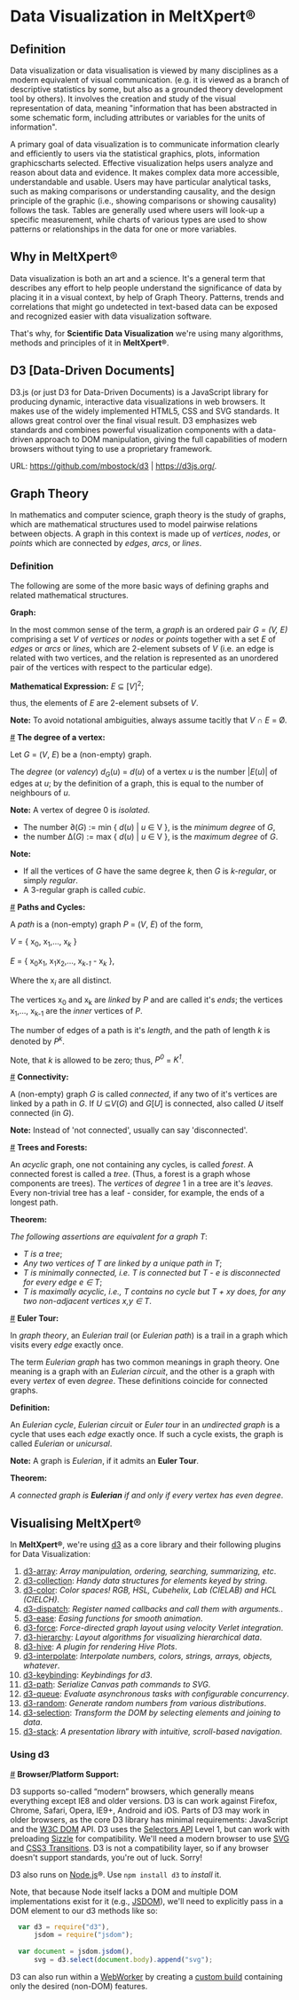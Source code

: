 # Data Visualization in MeltXpert®
## Definition
Data visualization or data visualisation is viewed by many disciplines as a modern equivalent of visual communication. (e.g. it is viewed as a branch of descriptive statistics by some, but also as a grounded theory development tool by others). It involves the creation and study of the visual representation of data, meaning "information that has been abstracted in some schematic form, including attributes or variables for the units of information".

A primary goal of data visualization is to communicate information clearly and efficiently to users via the statistical graphics, plots, information graphicscharts selected. Effective visualization helps users analyze and reason about data and evidence. It makes complex data more accessible, understandable and usable. Users may have particular analytical tasks, such as making comparisons or understanding causality, and the design principle of the graphic (i.e., showing comparisons or showing causality) follows the task. Tables are generally used where users will look-up a specific measurement, while charts of various types are used to show patterns or relationships in the data for one or more variables.

## Why in MeltXpert®
Data visualization is both an art and a science. It's a general term that describes any effort to help people understand the significance of data by placing it in a visual context, by help of Graph Theory. Patterns, trends and correlations that might go undetected in text-based data can be exposed and recognized easier with data visualization software.

That's why, for <b>Scientific Data Visualization</b> we're using many algorithms, methods and principles of it in <b>MeltXpert®</b>.

## D3 [Data-Driven Documents]
D3.js (or just D3 for Data-Driven Documents) is a JavaScript library for producing dynamic, interactive data visualizations in web browsers. It makes use of the widely implemented HTML5, CSS and SVG standards. It allows great control over the final visual result. D3 emphasizes web standards and combines powerful visualization components with a data-driven approach to DOM manipulation, giving the full capabilities of modern browsers without tying to use a proprietary framework.

URL: https://github.com/mbostock/d3 | https://d3js.org/.

## Graph Theory
In mathematics and computer science, graph theory is the study of graphs, which are mathematical structures used to model pairwise relations between objects. A graph in this context is made up of <i>vertices</i>, <i>nodes</i>, or <i>points</i> which are connected by <i>edges</i>, <i>arcs</i>, or <i>lines</i>.

### Definition
The following are some of the more basic ways of defining graphs and related mathematical structures.

<b>Graph:</b>

In the most common sense of the term, a <i>graph</i> is an ordered pair <i>G = (V, E)</i> comprising a set <i>V</i> of <i>vertices</i> or <i>nodes</i> or <i>points</i> together with a set <i>E</i> of <i>edges</i> or <i>arcs</i> or <i>lines</i>, which are 2-element subsets of <i>V</i> (i.e. an edge is related with two vertices, and the relation is represented as an unordered pair of the vertices with respect to the particular edge).

<b>Mathematical Expression:</b> <i>E</i> ⊆ [<i>V</i>]<sup>2</sup>;
  
  thus, the elements of <i>E</i> are 2-element subsets of <i>V</i>.

<b>Note:</b> To avoid notational ambiguities, always assume tacitly that <i>V</i> ∩ <i>E</i> = Ø.

<a name="degree" href="#degree">#</a>&nbsp;<b>The degree of a vertex:</b>

Let <i>G</i> = (<i>V</i>, <i>E</i>) be a (non-empty) graph.

The <i>degree</i> (or <i>valency</i>) <i>d<sub>G</sub></i>(<i>u</i>) = <i>d</i>(<i>u</i>) of a vertex <i>u</i> is the number |<i>E</i>(<i>u</i>)| of edges at <i>u</i>; by the definition of a graph, this is equal to the number of neighbours of <i>u</i>.

<b>Note:</b> A vertex of degree 0 is <i>isolated</i>.

- The number ∂(<i>G</i>) := min { <i>d</i>(<i>u</i>) | <i>u</i> ∈ V }, is the <i>minimum degree</i> of <i>G</i>,
- the number ∆(<i>G</i>) := max { <i>d</i>(<i>u</i>) | <i>u</i> ∈ V }, is the <i>maximum degree</i> of <i>G</i>.

<b>Note:</b>
- If all the vertices of <i>G</i> have the same degree <i>k</i>, then <i>G</i> is <i>k-regular</i>, or simply <i>regular</i>.
- A 3-regular graph is called <i>cubic</i>.

<a name="cycles" href="#cycles">#</a>&nbsp;<b>Paths and Cycles:</b>

A <i>path</i> is a (non-empty) graph <i>P</i> = (<i>V</i>, <i>E</i>) of the form,

<i>V</i> = { x<sub>0</sub>, x<sub>1</sub>,..., x<i><sub>k</sub></i> }

<i>E</i> = { x<sub>0</sub>x<sub>1</sub>, x<sub>1</sub>x<sub>2</sub>,..., x<i><sub>k-1</sub></i> - x<i><sub>k</sub></i> },

Where the x<i><sub>i</sub></i> are all distinct.

The vertices x<sub>0</sub> and x<sub>k</sub> are <i>linked</i> by <i>P</i> and are called it's <i>ends</i>; the vertices x<sub>1</sub>,..., x<sub>k-1</sub> are the <i>inner</i> vertices of <i>P</i>.

The number of edges of a path is it's <i>length</i>, and the path of length <i>k</i> is denoted by <i>P<sup>k</sup></i>.

Note, that <i>k</i> is allowed to be zero; thus, <i>P<sup>0</sup></i> = <i>K<sup>1</sup></i>.

<a name="connectivity" href="#connectivity">#</a>&nbsp;<b>Connectivity:</b>

A (non-empty) graph <i>G</i> is called <i>connected</i>, if any two of it's vertices are linked by a path in <i>G</i>. If <i>U</i> ⊆<i>V</i>(<i>G</i>) and <i>G</i>[<i>U</i>] is connected, also called <i>U</i> itself connected (in <i>G</i>).

<b>Note:</b> Instead of 'not connected', usually can say 'disconnected'.

<a name="trees" href="#trees">#</a>&nbsp;<b>Trees and Forests:</b>

An <i>acyclic</i> graph, one not containing any cycles, is called <i>forest</i>. A connected forest is called a <i>tree</i>. (Thus, a forest is a graph whose components are trees). The <i>vertices</i> of <i>degree</i> 1 in a tree are it's <i>leaves</i>. Every non-trivial tree has a leaf - consider, for example, the ends of a longest path.

<b>Theorem:</b>

<i>The following assertions are equivalent for a graph T</i>:
- <i>T is a tree</i>;
- <i>Any two vertices of T are linked by a unique path in T</i>;
- <i>T is minimally connected, i.e. T is connected but T - e is disconnected for every edge e ∈ T</i>;
- <i>T is maximally acyclic, i.e., T contains no cycle but T + xy does, for any two non-adjacent vertices x,y ∈ T</i>.

<a name="eulertour" href="#eulertour">#</a>&nbsp;<b>Euler Tour:</b>

In <i>graph theory</i>, an <i>Eulerian trail</i> (or <i>Eulerian path</i>) is a trail in a graph which visits every <i>edge</i> exactly once.

The term <i>Eulerian graph</i> has two common meanings in graph theory. One meaning is a graph with an <i>Eulerian circuit</i>, and the other is a graph with every <i>vertex</i> of even <i>degree</i>. These definitions coincide for connected graphs.

<b>Definition:</b>

An <i>Eulerian cycle</i>, <i>Eulerian circuit</i> or <i>Euler tour</i> in an <i>undirected graph</i> is a cycle that uses each <i>edge</i> exactly once. If such a cycle exists, the graph is called <i>Eulerian</i> or <i>unicursal</i>.

<b>Note:</b> A graph is <i>Eulerian</i>, if it admits an <b>Euler Tour</b>.

<b>Theorem:</b>

<i>A connected graph is <b>Eulerian</b> if and only if every vertex has even degree</i>.

## Visualising MeltXpert®
In <b>MeltXpert®</b>, we're using [d3](https://github.com/mbostock/d3) as a core library and their following plugins for Data Visualization:

01. [d3-array](https://github.com/d3/d3-array): <i>Array manipulation, ordering, searching, summarizing, etc</i>.
02. [d3-collection](https://github.com/d3/d3-collection): <i>Handy data structures for elements keyed by string</i>.
03. [d3-color](https://github.com/d3/d3-color): <i>Color spaces! RGB, HSL, Cubehelix, Lab (CIELAB) and HCL (CIELCH)</i>.
04. [d3-dispatch](https://github.com/d3/d3-dispatch): <i>Register named callbacks and call them with arguments.</i>.
05. [d3-ease](https://github.com/d3/d3-ease): <i>Easing functions for smooth animation</i>.
06. [d3-force](https://github.com/d3/d3-force): <i>Force-directed graph layout using velocity Verlet integration</i>.
07. [d3-hierarchy](https://github.com/d3/d3-hierarchy): <i>Layout algorithms for visualizing hierarchical data</i>.
08. [d3-hive](https://github.com/d3/d3-plugins): <i>A plugin for rendering Hive Plots</i>.
09. [d3-interpolate](https://github.com/d3/d3-interpolate): <i>Interpolate numbers, colors, strings, arrays, objects, whatever</i>.
10. [d3-keybinding](https://github.com/d3/d3-plugins): <i>Keybindings for d3</i>.
11. [d3-path](https://github.com/d3/d3-path): <i>Serialize Canvas path commands to SVG</i>.
12. [d3-queue](https://github.com/d3/d3-queue): <i>Evaluate asynchronous tasks with configurable concurrency</i>.
13. [d3-random](https://github.com/d3/d3-random): <i>Generate random numbers from various distributions</i>.
14. [d3-selection](https://github.com/d3/d3-selection): <i>Transform the DOM by selecting elements and joining to data</i>.
15. [d3-stack](https://github.com/mbostock/stack): <i>A presentation library with intuitive, scroll-based navigation</i>.

### Using d3

<a name="usingd3" href="#usingd3">#</a>&nbsp;<b>Browser/Platform Support:</b>

D3 supports so-called “modern” browsers, which generally means everything except IE8 and older versions. D3 is can work against Firefox, Chrome, Safari, Opera, IE9+, Android and iOS. Parts of D3 may work in older browsers, as the core D3 library has minimal requirements: JavaScript and the [W3C DOM](http://www.w3.org/DOM/) API. D3 uses the [Selectors API](http://www.w3.org/TR/selectors-api/) Level 1, but can work with preloading [Sizzle](http://sizzlejs.com/) for compatibility. We'll need a modern browser to use [SVG](http://www.w3.org/TR/SVG/) and [CSS3 Transitions](http://www.w3.org/TR/css3-transitions/). D3 is not a compatibility layer, so if any browser doesn't support standards, you're out of luck. Sorry!

D3 also runs on [Node.js](http://nodejs.org/)®. Use ```npm install d3``` to <i>install</i> it.

Note, that because Node itself lacks a DOM and multiple DOM implementations exist for it (e.g., [JSDOM](https://github.com/tmpvar/jsdom)), we'll need to explicitly pass in a DOM element to our d3 methods like so:

```js
  var d3 = require("d3"),
      jsdom = require("jsdom");
  
  var document = jsdom.jsdom(),
      svg = d3.select(document.body).append("svg");
```

D3 can also run within a [WebWorker](http://www.whatwg.org/specs/web-apps/current-work/multipage/workers.html) by creating a [custom build](https://github.com/mbostock/smash/wiki) containing only the desired (non-DOM) features.
